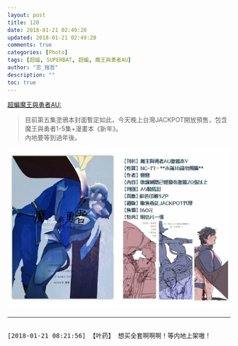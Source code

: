 ```yaml
---
layout: post
title: 120
date: 2018-01-21 02:49:20
updated: 2018-01-21 02:49:20
comments: true
categories: [Photo]
tags: [超蝠, SUPERBAT, 超蝙, 魔王與勇者AU]
author: "恋_独哲"
description: ""
toc: true
---
```


<p reblogfrom="reblogfrom"  ><a target="_blank" href="http://superbatdemogorgonandthebrave.lofter.com/post/1eb6db1d_1214fc8a"  >超蝙魔王與勇者AU:</a></p> 
<blockquote> 
 <p dir="ltr"  >目前第五集塗鴉本封面暫定如此，今天晚上台灣JACKPOT開放預售，包含魔王與勇者1-5集+漫畫本《新年》。<br />內地要等到過年後。</p> 
</blockquote>

![](https://raw.githubusercontent.com/alicewish/maple50821/master/img_YW5MWVN1NEpoZFgxMGNaaXFBZzlPeWlTRStLWWk3OHBocGNxVG15UjdyTzg5MzkvRGxDbDZnPT0.jpg)

---

<pre>

[2018-01-21 08:21:56] 【叶药】 想买全套啊啊啊！等内地上架嗷！

</pre>